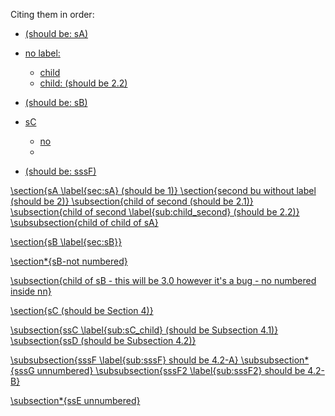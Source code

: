 
Citing them in order:

* <a href="#sec:sA"/> (should be: sA)
* no label:
  
  <ul>
  <li> child</li>
  <li> child: <a href="#sub:child_second"/> (should be 2.2)</li>
  </ul>

* <a href="#sec:sB"/> (should be: sB)
* sC
  
  <ul>
  <li>no</li>
  <li> <a href="#sub:sC_child"/></li>
  </ul>

* <a href="#sub:sssF"/> (should be: sssF)



\section{sA \label{sec:sA} (should be 1)} 
\section{second bu without label (should be 2)}
\subsection{child of second (should be 2.1)} 
\subsection{child of second \label{sub:child_second} (should be 2.2)}
\subsubsection{child of child of sA}

\section{sB \label{sec:sB}}

\section*{sB-not numbered}

\subsection{child of sB - this will be 3.0 however it's a bug - no numbered inside nn}

\section{sC (should be Section 4)}

\subsection{ssC \label{sub:sC_child} (should be Subsection 4.1)}
\subsection{ssD (should be Subsection 4.2)}


\subsubsection{sssF \label{sub:sssF} should be 4.2-A}
\subsubsection*{sssG unnumbered}
\subsubsection{sssF2 \label{sub:sssF2} should be 4.2-B}



\subsection*{ssE unnumbered}


<style>
h1 {page-break-before: avoid !important;}

h1 { text-align: left !important; }
h2 { margin-left: 3em !important; }
h3 { margin-left: 6em !important; }
</style>